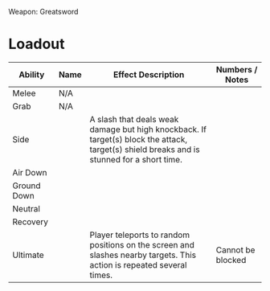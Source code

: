 Weapon: Greatsword

# Loadout

| Ability     | Name | Effect Description                                                                                                                          | Numbers / Notes   |
| ----------- | ---- | ------------------------------------------------------------------------------------------------------------------------------------------- | ----------------- |
| Melee       | N/A  |                                                                                                                                             |                   |
| Grab        | N/A  |                                                                                                                                             |                   |
| Side        |      | A slash that deals weak damage but high knockback.  If target(s) block the attack, target(s) shield breaks and is stunned for a short time. |                   |
| Air Down    |      |                                                                                                                                             |                   |
| Ground Down |      |                                                                                                                                             |                   |
| Neutral     |      |                                                                                                                                             |                   |
| Recovery    |      |                                                                                                                                             |                   |
| Ultimate    |      | Player teleports to random positions on the screen and slashes nearby targets.  This action is repeated several times.                      | Cannot be blocked |

